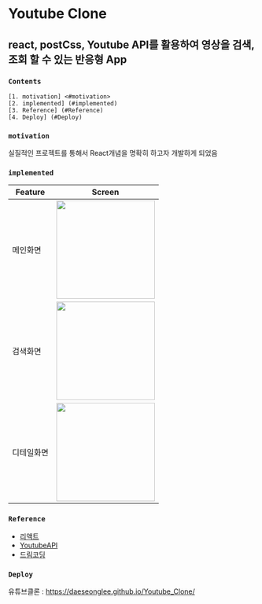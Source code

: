 # Youtube Clone
## react, postCss, Youtube API를 활용하여 영상을 검색, 조회 할 수 있는 반응형 App

### `Contents`

    [1. motivation] <#motivation>
    [2. implemented] (#implemented)
    [3. Reference] (#Reference)
    [4. Deploy] (#Deploy)

### `motivation`

 실질적인 프로젝트를 통해서 React개념을 명확히 하고자 개발하게 되었음

### `implemented`
Feature | Screen
------------ | -------------
메인화면 | <img width="200" height="200" src="https://user-images.githubusercontent.com/47413926/106908991-2b307d80-6743-11eb-80e5-6698d4c952ae.png">
검색화면 | <img width="200" height="200" src="https://user-images.githubusercontent.com/47413926/106909040-371c3f80-6743-11eb-9df9-02063710f946.png">
디테일화면 | <img width="200" height="200" src="https://user-images.githubusercontent.com/47413926/106909078-43a09800-6743-11eb-9369-016a4b0c1df8.png">

### `Reference`

 + [리액트](https://reactjs.org/)
 + [YoutubeAPI](https://developers.google.com/youtube/v3)
 + [드림코딩](https://academy.dream-coding.com/) 

### `Deploy`
   유튜브클론 : <https://daeseonglee.github.io/Youtube_Clone/>




